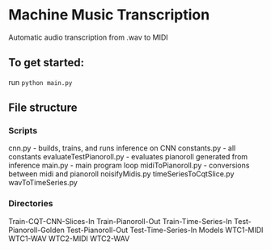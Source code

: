 # Machine Music Transcription

Automatic audio transcription from .wav to MIDI

## To get started:

run `python main.py`

## File structure

### Scripts
cnn.py - builds, trains, and runs inference on CNN
constants.py - all constants 
evaluateTestPianoroll.py - evaluates pianoroll generated from inference
main.py - main program loop
midiToPianoroll.py - conversions between midi and pianoroll
noisifyMidis.py
timeSeriesToCqtSlice.py
wavToTimeSeries.py

### Directories
Train-CQT-CNN-Slices-In
Train-Pianoroll-Out
Train-Time-Series-In
Test-Pianoroll-Golden
Test-Pianoroll-Out
Test-Time-Series-In
Models
WTC1-MIDI
WTC1-WAV
WTC2-MIDI
WTC2-WAV
